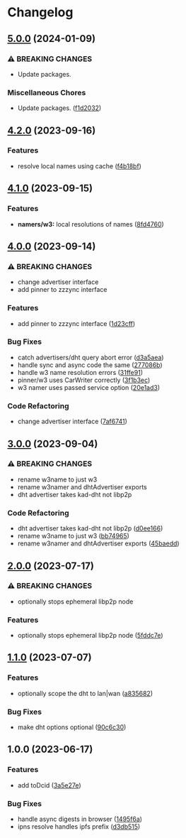 # Changelog

## [5.0.0](https://github.com/tabcat/zzzync/compare/v4.2.0...v5.0.0) (2024-01-09)


### ⚠ BREAKING CHANGES

* Update packages.

### Miscellaneous Chores

* Update packages. ([f1d2032](https://github.com/tabcat/zzzync/commit/f1d203233e81bbdf64752d81ff4e49f7e357bbd2))

## [4.2.0](https://github.com/tabcat/zzzync/compare/v4.1.0...v4.2.0) (2023-09-16)


### Features

* resolve local names using cache ([f4b18bf](https://github.com/tabcat/zzzync/commit/f4b18bf38f8e661740ce63ad824a026ada4c4c5c))

## [4.1.0](https://github.com/tabcat/zzzync/compare/v4.0.0...v4.1.0) (2023-09-15)


### Features

* **namers/w3:** local resolutions of names ([8fd4760](https://github.com/tabcat/zzzync/commit/8fd47605f3878e4e22b29e83f2a230484e5ccb10))

## [4.0.0](https://github.com/tabcat/zzzync/compare/v3.0.0...v4.0.0) (2023-09-14)


### ⚠ BREAKING CHANGES

* change advertiser interface
* add pinner to zzzync interface

### Features

* add pinner to zzzync interface ([1d23cff](https://github.com/tabcat/zzzync/commit/1d23cffdb8a05b41d7afd7e6da45b832596efa7a))


### Bug Fixes

* catch advertisers/dht query abort error ([d3a5aea](https://github.com/tabcat/zzzync/commit/d3a5aea6c68beefc64b6f3a81f43c9a61fa45608))
* handle sync and async code the same ([277086b](https://github.com/tabcat/zzzync/commit/277086be56a0255125ff76e6d0591b2557a2d506))
* handle w3 name resolution errors ([31ffe91](https://github.com/tabcat/zzzync/commit/31ffe910de56cc46f724fbda96cb838ad0ccf537))
* pinner/w3 uses CarWriter correctly ([3f1b3ec](https://github.com/tabcat/zzzync/commit/3f1b3ec79a8a0ddd02aa2347a381ce0bcdccfd27))
* w3 namer uses passed service option ([20e1ad3](https://github.com/tabcat/zzzync/commit/20e1ad32d6fae6225655c9f23dacc17ef23dadeb))


### Code Refactoring

* change advertiser interface ([7af6741](https://github.com/tabcat/zzzync/commit/7af674178640527e36ea7a37a2163c0d902dcb34))

## [3.0.0](https://github.com/tabcat/zzzync/compare/v2.0.0...v3.0.0) (2023-09-04)


### ⚠ BREAKING CHANGES

* rename w3name to just w3
* rename w3namer and dhtAdvertiser exports
* dht advertiser takes kad-dht not libp2p

### Code Refactoring

* dht advertiser takes kad-dht not libp2p ([d0ee166](https://github.com/tabcat/zzzync/commit/d0ee1667d77f2c275f62e2d92fa60c00114a47ec))
* rename w3name to just w3 ([bb74965](https://github.com/tabcat/zzzync/commit/bb749659725692e1dc1cd956f4942dfcea1fc4df))
* rename w3namer and dhtAdvertiser exports ([45baedd](https://github.com/tabcat/zzzync/commit/45baedd8c46887801bfbea1e7f0a6bb64a84c7f7))

## [2.0.0](https://github.com/tabcat/zzzync/compare/v1.1.0...v2.0.0) (2023-07-17)


### ⚠ BREAKING CHANGES

* optionally stops ephemeral libp2p node

### Features

* optionally stops ephemeral libp2p node ([5fddc7e](https://github.com/tabcat/zzzync/commit/5fddc7e3fec8fa2712d5baebcf8355a5b2cccacd))

## [1.1.0](https://github.com/tabcat/zzzync/compare/v1.0.0...v1.1.0) (2023-07-07)


### Features

* optionally scope the dht to lan|wan ([a835682](https://github.com/tabcat/zzzync/commit/a83568280dd201cd1f597f1332c63e12fd87dc83))


### Bug Fixes

* make dht options optional ([90c6c30](https://github.com/tabcat/zzzync/commit/90c6c30e73994851944443bbcc07328b6a9a461a))

## 1.0.0 (2023-06-17)


### Features

* add toDcid ([3a5e27e](https://github.com/tabcat/zzzync/commit/3a5e27e713c8bddebb1f15c628f33a2652d26836))


### Bug Fixes

* handle async digests in browser ([1495f6a](https://github.com/tabcat/zzzync/commit/1495f6abda16311365f4a81af5c3df1dc17a3e2f))
* ipns resolve handles ipfs prefix ([d3db515](https://github.com/tabcat/zzzync/commit/d3db515ec11ed2f14367b73154ed22281087d4f2))
